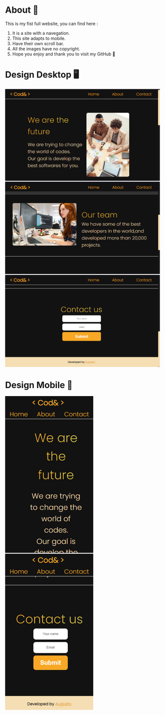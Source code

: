 # About 📝

This is my fist full website, you can find here :
1. It is a site with a navegation. 
2. This site adapts to mobile.
3. Have their own scroll bar.
4. All the images have no copyright.
5. Hope you enjoy and thank you to visit my GitHub 👋

# Design Desktop 🖥️
![Preview](./design/design1.png) 
![Preview](./design/design2.png)
![Preview](./design/design3.png)

# Design Mobile 📱
![Preview](./design/mobile1.png) ![Preview](./design/mobile2.png) 
